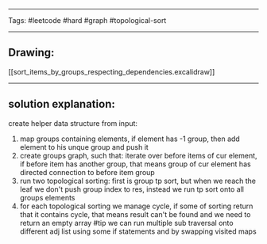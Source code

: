 

----

Tags: #leetcode #hard #graph #topological-sort

----

## Drawing:
[[sort_items_by_groups_respecting_dependencies.excalidraw]]

----


## solution explanation:
create helper data structure from input:
1) map groups containing elements, if element has -1 group, then add element to his unque group and push it
2) create groups graph, such that: iterate over before items of cur element, if before item has another group, that means group of cur element has directed connection to before item group
3) run two topological sorting: first is group tp sort, but when we reach the leaf we don't push group index to res, instead we run tp sort onto all groups elements
4) for each topological sorting we manage cycle, if some of sorting return that it contains cycle, that means result can't be found and we need to return an empty array
#tip we can run multiple sub traversal onto different adj list using some if statements and by swapping visited maps
